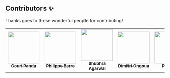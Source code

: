 ## Contributors ✨

Thanks goes to these wonderful people for contributing!

<!-- ALL-CONTRIBUTORS-LIST:START - Do not remove or modify this section -->
<!-- prettier-ignore-start -->
<!-- markdownlint-disable -->
<table>
  <tr>
         <td align="center"><a href="https://github.com/gouri-panda"><img src="https://avatars1.githubusercontent.com/u/43576162?v=4" width="100px;" alt=""/><br /><sub><b>Gouri Panda</b></sub></a>
         <td align="center"><a href="https://github.com/PhilippeBarre"><img src="https://avatars0.githubusercontent.com/u/56122713?v=4" width="100px;" alt=""/><br /><sub><b>Philippe Barre</b></sub></a>
         <td align="center"><a href="https://github.com/shubhraagarwal"><img src="https://avatars1.githubusercontent.com/u/67220475?=4" width="100px;" alt=""/><br /><sub><b>Shubhra Agarwal</b></sub></a>
         <td align="center"><a href="https://github.com/mendoc"><img src="https://avatars3.githubusercontent.com/u/19912551?v=4" width="100px;" alt=""/><br /><sub><b>Dimitri Ongoua</b></sub></a>
         <td align="center"><a href="https://github.com/jiyoungsin"><img src="https://avatars1.githubusercontent.com/u/44411777?v=4" width="100px;" alt=""/><br /><sub><b>Paul Sin</b></sub></a>
               <td align="center"><a href="https://github.com/slkshatriya"><img src="https://avatars3.githubusercontent.com/u/47292083?v=4" width="100px;" alt=""/><br /><sub><b>Suraj Singh</b></sub></a>
    <!-- <td align="center"><a href="INSERT GITHUBPROFILE LINK HERE"><img src="INSERT GITHUB PROFILE IMAGE LINK HERE" width="100px;" alt=""/><br /><sub><b>INSERT NAME HERE</b></sub></a> -->
  </tr>
</table>

<!-- markdownlint-enable -->
<!-- prettier-ignore-end -->

<!-- ALL-CONTRIBUTORS-LIST:END -->
